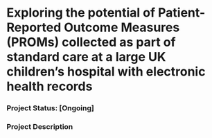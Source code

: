 # Exploring the potential of Patient-Reported Outcome Measures (PROMs) collected as part of standard care at a large UK children’s hospital with electronic health records  

### Project Status: [Ongoing]

### Project Description

